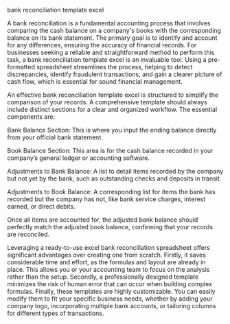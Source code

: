 bank reconciliation template excel


A bank reconciliation is a fundamental accounting process that involves comparing the cash balance on a company's books with the corresponding balance on its bank statement. The primary goal is to identify and account for any differences, ensuring the accuracy of financial records. For businesses seeking a reliable and straightforward method to perform this task, a bank reconciliation template excel is an invaluable tool. Using a pre-formatted spreadsheet streamlines the process, helping to detect discrepancies, identify fraudulent transactions, and gain a clearer picture of cash flow, which is essential for sound financial management.



An effective bank reconciliation template excel is structured to simplify the comparison of your records. A comprehensive template should always include distinct sections for a clear and organized workflow. The essential components are:




Bank Balance Section: This is where you input the ending balance directly from your official bank statement.


Book Balance Section: This area is for the cash balance recorded in your company’s general ledger or accounting software.


Adjustments to Bank Balance: A list to detail items recorded by the company but not yet by the bank, such as outstanding checks and deposits in transit.


Adjustments to Book Balance: A corresponding list for items the bank has recorded but the company has not, like bank service charges, interest earned, or direct debits.




Once all items are accounted for, the adjusted bank balance should perfectly match the adjusted book balance, confirming that your records are reconciled.



Leveraging a ready-to-use excel bank reconciliation spreadsheet offers significant advantages over creating one from scratch. Firstly, it saves considerable time and effort, as the formulas and layout are already in place. This allows you or your accounting team to focus on the analysis rather than the setup. Secondly, a professionally designed template minimizes the risk of human error that can occur when building complex formulas. Finally, these templates are highly customizable. You can easily modify them to fit your specific business needs, whether by adding your company logo, incorporating multiple bank accounts, or tailoring columns for different types of transactions.
